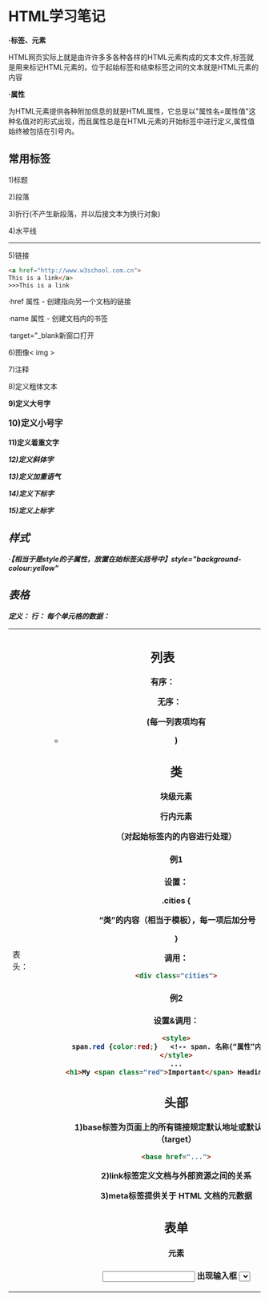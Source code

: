 # HTML学习笔记

**·标签、元素**

HTML网页实际上就是由许许多多各种各样的HTML元素构成的文本文件,标签就是用来标记HTML元素的。位于起始标签和结束标签之间的文本就是HTML元素的内容

**·属性**

为HTML元素提供各种附加信息的就是HTML属性，它总是以"属性名=属性值"这种名值对的形式出现，而且属性总是在HTML元素的开始标签中进行定义,属性值始终被包括在引号内。

## 常用标签

1)标题<h>

2)段落<p>

3)折行(不产生新段落，并以后接文本为换行对象)<br/>

4)水平线<hr/>

5)链接<a>

```html
<a href="http://www.w3school.com.cn">
This is a link</a>
>>>This is a link
```

·href 属性 - 创建指向另一个文档的链接

·name 属性 - 创建文档内的书签

·target="_blank新窗口打开

6)图像< img >

7)注释<!--    -->

8)定义粗体文本<b>

9)定义大号字<big>

10)定义小号字<small>

11)定义着重文字<em>

12)定义斜体字<i>

13)定义加重语气<strong>

14)定义下标字<sub>

15)定义上标字<sup>

## 样式

·【相当于是style的子属性，放置在始标签尖括号中】style="background-colour:yellow"

## 表格

定义：<table>      行：<tr>       每个单元格的数据：<td>      表头：<th>

## 列表

有序：<ol>      无序：<ul>      

(每一列表项均有<li>)

## 类

块级元素<div>      行内元素<span>

（对起始标签内的内容进行处理）

#### 例1

**设置：**

.cities {

​     “类”的内容（相当于模板），每一项后加分号

}

**调用：**

```html
<div class="cities">
```

#### 例2

**设置&调用：**

```html
<style>
  span.red {color:red;}   <!-- span. 名称{“属性”内容} -->
</style>
...
<h1>My <span class="red">Important</span> Heading</h1>
```

## 头部

1)base标签为页面上的所有链接规定默认地址或默认目标（target）

```html
<base href="...">
```

2)link标签定义文档与外部资源之间的关系

3)meta标签提供关于 HTML 文档的元数据

## 表单

#### 元素

<input> 出现输入框      <select>下拉列表（下拉出现选项）       <button>可点击的按钮

#### 输入类型

text文本     password掩码    submit提交    

#### 输入属性

*value* 规定初始值      readonly     *disabled* 禁止输入（不需要值）   placeholder 提示信息

required 必填           patterrn 正则表达式
